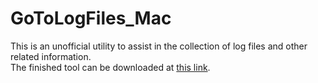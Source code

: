 GoToLogFiles_Mac
================

This is an unofficial utility to assist in the collection of log files and other related information.  
The finished tool can be downloaded at [this link](https://www.dropbox.com/s/d4a88pnz4gdq73m/GoToLogFiles_Mac.zip).  
